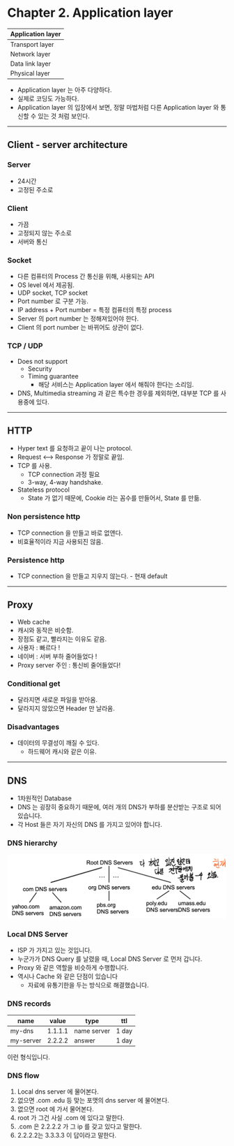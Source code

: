 # Chapter 2. Application layer
|Application layer|
|---|
|Transport layer |
|Network layer|
|Data link layer |
| Physical layer |

* Application layer 는 아주 다양하다.
* 실제로 코딩도 가능하다.
* Application layer 의 입장에서 보면, 정말 마법처럼 다른 Application layer 와 통신할 수 있는 것 처럼 보인다.

*********************************
## Client - server architecture
### Server
* 24시간
* 고정된 주소로

### Client
* 가끔
* 고정되지 않는 주소로
* 서버와 통신

### Socket
* 다른 컴퓨터의 Process 간 통신을 위해, 사용되는 API
* OS level 에서 제공됨.
* UDP socket, TCP socket
* Port number 로 구분 가능.
* IP address + Port number = 특정 컴퓨터의 특정 process
* Server 의 port number 는 정해져있어야 한다.
* Client 의 port number 는 바뀌어도 상관이 없다.

### TCP / UDP
* Does not support
    * Security
    * Timing guarantee
        * 해당 서비스는 Application layer 에서 해줘야 한다는 소리임.
* DNS, Multimedia streaming 과 같은 특수한 경우를 제외하면, 대부분 TCP 를 사용중에 있다.
*******************************
## HTTP
* Hyper text 를 요청하고 끝이 나는 protocol.
* Request <--> Response 가 정말로 끝임.
* TCP 를 사용.
    * TCP connection 과정 필요
    * 3-way, 4-way handshake.
* Stateless protocol
    * State 가 없기 때문에, Cookie 라는 꼼수를 만들어서, State 를 만듦.

### Non persistence http
* TCP connection 을 만들고 바로 없앤다.
* 비효율적이라 지금 사용되진 않음.
### Persistence http
* TCP connection 을 만들고 지우지 않는다. - 현재 default

*********************************

## Proxy
* Web cache
* 캐시와 동작은 비슷함.
* 장점도 같고, 빨라지는 이유도 같음.
* 사용자 : 빠르다 !
* 네이버 : 서버 부하 줄어들었다 !
* Proxy server 주인 : 통신비 줄어들었다!

### Conditional get
* 달라지면 새로운 파일을 받아옴.
* 달라지지 않았으면 Header 만 날라옴.

### Disadvantages
* 데이터의 무결성이 깨질 수 있다.
    * 하드웨어 캐시와 같은 이유.

**********************************
## DNS
* 1차원적인 Database
* DNS 는 굉장히 중요하기 때문에, 여러 개의 DNS가 부하를 분산받는 구조로 되어 있습니다.
* 각 Host 들은 자기 자신의 DNS 를 가지고 있어야 합니다.

### DNS hierarchy

![DNS-HIER](/pictures/02/DNS-HIERARCHY.png)

### Local DNS Server
* ISP 가 가지고 있는 것입니다.
* 누군가가 DNS Query 를 날렸을 때, Local DNS Server 로 먼저 갑니다.
* Proxy 와 같은 역할을 비슷하게 수행합니다.
* 역시나 Cache 와 같은 단점이 있습니다
    * 자료에 유통기한을 두는 방식으로 해결했습니다.

### DNS records
|name| value | type | ttl |
|---|---|---|---|
|my-dns| 1.1.1.1 | name server | 1 day|
|my-server | 2.2.2.2 | answer | 1 day |
이런 형식입니다.

### DNS flow
1. Local dns server 에 물어본다.
2. 없으면 .com .edu 등 맞는 포맷의 dns server 에 물어본다.
3. 없으면 root 에 가서 물어본다.
4. root 가 그건 사실 .com 에 있다고 말한다.
5. .com 은 2.2.2.2 가 그 ip 를 갖고 있다고 말한다.
6. 2.2.2.2는 3.3.3.3 이 답이라고 말한다.